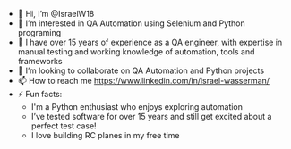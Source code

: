 - 👋 Hi, I’m @IsraelW18
- 👀 I’m interested in QA Automation using Selenium and Python programing
- 🌱 I have over 15 years of experience as a QA engineer, with expertise in manual testing and working knowledge of automation, tools and frameworks
- 💞️ I’m looking to collaborate on QA Automation and Python projects
- 📫 How to reach me https://www.linkedin.com/in/israel-wasserman/
- ⚡ Fun facts:
  * I'm a Python enthusiast who enjoys exploring automation
  * I’ve tested software for over 15 years and still get excited about a perfect test case!
  * I love building RC planes in my free time
<!---
IsraelW18/IsraelW18 is a ✨ special ✨ repository because its `README.md` (this file) appears on your GitHub profile.
You can click the Preview link to take a look at your changes.
--->

